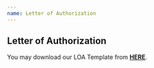 ```yaml
---
name: Letter of Authorization
---
```


## Letter of Authorization

You may download our LOA Template from **[HERE](https://bwec-file.oss-cn-hongkong.aliyuncs.com/cms/64df7c60-f9cd-11e8-8535-97a67f84562c.docx)**.
